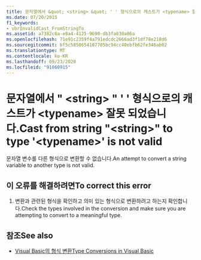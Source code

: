 ```yaml
---
title: 문자열에서 &quot; <string> &quot; ' ' 형식으로의 캐스트가 <typename> 잘못 되었습니다.
ms.date: 07/20/2015
f1_keywords:
- vbrInvalidCast_FromStringTo
ms.assetid: a7382c0a-e8a4-4125-9690-db3fa030a06a
ms.openlocfilehash: 71e91c2359f4a791edcdc2666ad3f1df78e218d6
ms.sourcegitcommit: bf5c5850654187705bc94cc40ebfb62fe346ab02
ms.translationtype: MT
ms.contentlocale: ko-KR
ms.lasthandoff: 09/23/2020
ms.locfileid: "91060915"
---
```

# <a name="cast-from-string-quotstringquot-to-type-typename-is-not-valid"></a><span data-ttu-id="65863-102">문자열에서 &quot; \<string> &quot; ' ' 형식으로의 캐스트가 \<typename> 잘못 되었습니다.</span><span class="sxs-lookup"><span data-stu-id="65863-102">Cast from string &quot;\<string>&quot; to type '\<typename>' is not valid</span></span>

<span data-ttu-id="65863-103">문자열 변수를 다른 형식으로 변환할 수 없습니다.</span><span class="sxs-lookup"><span data-stu-id="65863-103">An attempt to convert a string variable to another type is not valid.</span></span>  
  
## <a name="to-correct-this-error"></a><span data-ttu-id="65863-104">이 오류를 해결하려면</span><span class="sxs-lookup"><span data-stu-id="65863-104">To correct this error</span></span>  
  
1. <span data-ttu-id="65863-105">변환과 관련된 형식을 확인하고 의미 있는 형식으로 변환하려고 하는지 확인합니다.</span><span class="sxs-lookup"><span data-stu-id="65863-105">Check the types involved in the conversion and make sure you are attempting to convert to a meaningful type.</span></span>  
  
## <a name="see-also"></a><span data-ttu-id="65863-106">참조</span><span class="sxs-lookup"><span data-stu-id="65863-106">See also</span></span>

- [<span data-ttu-id="65863-107">Visual Basic의 형식 변환</span><span class="sxs-lookup"><span data-stu-id="65863-107">Type Conversions in Visual Basic</span></span>](../programming-guide/language-features/data-types/type-conversions.md)
